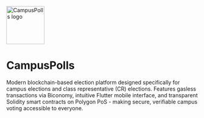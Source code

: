 <img src="https://github.com/OlaPhoenix/campuspolls/assets/images/appicon.jpg?raw=true"
alt="CampusPolls logo"
width="100"
height="100"
style="dislay: block; margin: 0 auto" />

# CampusPolls
Modern blockchain-based election platform designed specifically for campus elections and class representative (CR) elections. Features gasless transactions via Biconomy, intuitive Flutter mobile interface, and transparent Solidity smart contracts on Polygon PoS - making secure, verifiable campus voting accessible to everyone.
